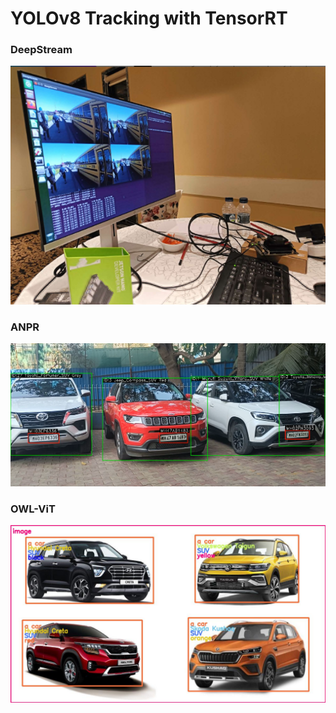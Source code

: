 # YOLOv8 Tracking with TensorRT

### DeepStream

![deepstream](deepstream.png)

### ANPR

![anpr](anpr.png)

### OWL-ViT

![owlvit](OWL-ViT.jpg)
